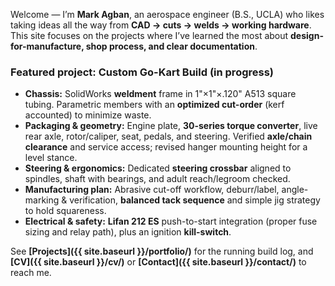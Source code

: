 Welcome — I’m **Mark Agban**, an aerospace engineer (B.S., UCLA) who likes taking ideas all the way from **CAD → cuts → welds → working hardware**. This site focuses on the projects where I’ve learned the most about **design-for-manufacture, shop process, and clear documentation**.

### Featured project: Custom Go-Kart Build (in progress)
- **Chassis:** SolidWorks **weldment** frame in 1"×1"×.120" A513 square tubing. Parametric members with an **optimized cut-order** (kerf accounted) to minimize waste.  
- **Packaging & geometry:** Engine plate, **30-series torque converter**, live rear axle, rotor/caliper, seat, pedals, and steering. Verified **axle/chain clearance** and service access; revised hanger mounting height for a level stance.  
- **Steering & ergonomics:** Dedicated **steering crossbar** aligned to spindles, shaft with bearings, and adult reach/legroom checked.  
- **Manufacturing plan:** Abrasive cut-off workflow, deburr/label, angle-marking & verification, **balanced tack sequence** and simple jig strategy to hold squareness.  
- **Electrical & safety:** **Lifan 212 ES** push-to-start integration (proper fuse sizing and relay path), plus an ignition **kill-switch**.

See **[Projects]({{ site.baseurl }}/portfolio/)** for the running build log, and **[CV]({{ site.baseurl }}/cv/)** or **[Contact]({{ site.baseurl }}/contact/)** to reach me.
